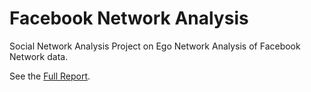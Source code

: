 Facebook Network Analysis
===============

Social Network Analysis Project on Ego Network Analysis of Facebook Network data.

See the [Full Report](http://kenlau177.github.io/Social_Network_Analysis).

